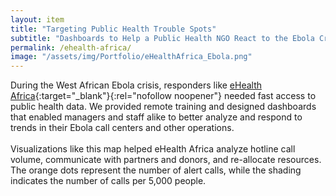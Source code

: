 ```yaml
---
layout: item
title: "Targeting Public Health Trouble Spots"
subtitle: "Dashboards to Help a Public Health NGO React to the Ebola Crisis" 
permalink: /ehealth-africa/
image: "/assets/img/Portfolio/eHealthAfrica_Ebola.png"
---
```

During the West African Ebola crisis, responders like [eHealth Africa](https://www.ehealthafrica.org/){:target="_blank"}{:rel="nofollow noopener"} needed fast access to public health data. We provided remote training and designed dashboards that enabled managers and staff alike to better analyze and respond to trends in their Ebola call centers and other operations.  
<br>
Visualizations like this map helped eHealth Africa analyze hotline call volume, communicate with partners and donors, and re-allocate resources. The orange dots represent the number of alert calls, while the shading indicates the number of calls per 5,000 people.
